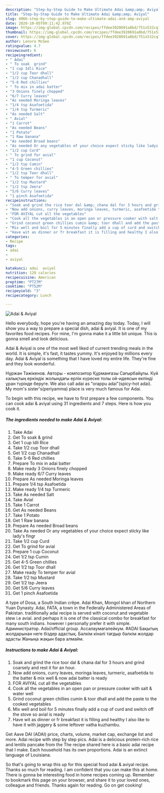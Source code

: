 ```yaml
---
description: "Step-by-Step Guide to Make Ultimate Adai &amp;amp; Aviyal"
title: "Step-by-Step Guide to Make Ultimate Adai &amp;amp; Aviyal"
slug: 4066-step-by-step-guide-to-make-ultimate-adai-and-amp-aviyal
date: 2020-10-05T09:11:42.978Z
image: https://img-global.cpcdn.com/recipes/ffdee3920691a8bd/751x532cq70/adai-aviyal-recipe-main-photo.jpg
thumbnail: https://img-global.cpcdn.com/recipes/ffdee3920691a8bd/751x532cq70/adai-aviyal-recipe-main-photo.jpg
cover: https://img-global.cpcdn.com/recipes/ffdee3920691a8bd/751x532cq70/adai-aviyal-recipe-main-photo.jpg
author: Lenora McGee
ratingvalue: 4.7
reviewcount: 6
recipeingredient:
- " Adai"
- " To soak  grind"
- "1 cup Idli Rice"
- "1/2 cup Toor dhall"
- "1/2 cup Chanadhall"
- "5-6 Red chillies"
- " To mix in adai batter"
- "3 Onions finely chopped"
- "6/7 Curry leaves"
- "As needed Moringa leaves"
- "1/4 tsp Asafoetida"
- "1/4 tsp Turmeric"
- "As needed Salt"
- " Avial"
- "1 Carrot"
- "As needed Beans"
- "1 Potato"
- "1 Raw banana"
- "As needed Broad beans"
- "As needed Or any vegetables of your choice expect sticky like ladys fingr"
- "1/2 cup Curd"
- " To grind for avial"
- "1 cup Coconut"
- "1/2 tsp Cumin"
- "4-5 Green chillies"
- "1/2 tsp Toor dhall"
- " To temper for avial"
- "1/2 tsp Mustard"
- "1/2 tsp Jeera"
- "5/6 Curry leaves"
- "1 pinch Asafoetida"
recipeinstructions:
- "Soak and grind the rice toor dal &amp; chana dal for 3 hours and grind coarsely and rest it for an hour."
- "Now add onions, curry leaves, moringa leaves, turmeric, asafoetida to the batter &amp; mix well &amp; now adai batter is ready"
- "FOR AVIYAL cut all the vegetables"
- "Cook all the vegetables in an open pan or pressure cooker with salt &amp; water well"
- "Grind coconut green chillies cumin &amp; toor dhall and add the paste to the cooked vegetables"
- "Mix well and boil for 5 minutes finally add a cup of curd and switch off the stove so avial is ready"
- "Have wit as dinner or fr breakfast it is filling and healthy I also like to have it with jaggery &amp; some leftover vatha kuzhambu."
categories:
- Recipe
tags:
- adai
- 
- aviyal

katakunci: adai  aviyal 
nutrition: 129 calories
recipecuisine: American
preptime: "PT27M"
cooktime: "PT52M"
recipeyield: "3"
recipecategory: Lunch

---
```



![Adai &amp; Aviyal](https://img-global.cpcdn.com/recipes/ffdee3920691a8bd/751x532cq70/adai-aviyal-recipe-main-photo.jpg)

Hello everybody, hope you're having an amazing day today. Today, I will show you a way to prepare a special dish, adai &amp; aviyal. It is one of my favorites food recipes. For mine, I'm gonna make it a little bit unique. This is gonna smell and look delicious.

Adai &amp; Aviyal is one of the most well liked of current trending meals in the world. It is simple, it's fast, it tastes yummy. It's enjoyed by millions every day. Adai &amp; Aviyal is something that I have loved my entire life. They're fine and they look wonderful.

Нұржан Тәжікенов. Авторы - композитор Құрманғазы Сағырбайұлы. Күй халықтың еркіндік жолындағы ерлік күреске толы ой-идеясын екпінді ұран түрінде беруге. We also call adai as &#34;orappu adai&#34;(spicy-hot adai). My mom&#39;s sister&#39;s(periyamma) place is very much famous for Adai.


To begin with this recipe, we have to first prepare a few components. You can cook adai &amp; aviyal using 31 ingredients and 7 steps. Here is how you cook it.

<!--inarticleads1-->

##### The ingredients needed to make Adai &amp; Aviyal:

1. Take  Adai
1. Get  To soak &amp; grind
1. Get 1 cup Idli Rice
1. Take 1/2 cup Toor dhall
1. Get 1/2 cup Chanadhall
1. Take 5-6 Red chillies
1. Prepare  To mix in adai batter
1. Make ready 3 Onions finely chopped
1. Make ready 6/7 Curry leaves
1. Prepare As needed Moringa leaves
1. Prepare 1/4 tsp Asafoetida
1. Make ready 1/4 tsp Turmeric
1. Take As needed Salt
1. Take  Avial
1. Take 1 Carrot
1. Get As needed Beans
1. Take 1 Potato
1. Get 1 Raw banana
1. Prepare As needed Broad beans
1. Take As needed Or any vegetables of your choice expect sticky like lady&#39;s fingr
1. Take 1/2 cup Curd
1. Get  To grind for avial
1. Prepare 1 cup Coconut
1. Get 1/2 tsp Cumin
1. Get 4-5 Green chillies
1. Get 1/2 tsp Toor dhall
1. Make ready  To temper for avial
1. Take 1/2 tsp Mustard
1. Get 1/2 tsp Jeera
1. Get 5/6 Curry leaves
1. Get 1 pinch Asafoetida


A type of Dosa, a South Indian crêpe. Adai Khan, Mongol khan of Northern Yuan Dynasty. Adai, FATA, a town in the Federally Administered Areas of Pakistan. traditionally adai recipe is served with coconut and vegetable stew i.e avial. and perhaps it is one of the classical combo for breakfast for many south indians. however i personally prefer it with simple. Администратор. Adai/official group. Ассалаумағалейкум. #ADAI Бақытың жолдарынан неге біздер адастық. Бəлкім кінəлі тағдыр бəлкім жолдар адасты Жаныңа жақын бара алмайм. 

<!--inarticleads2-->

##### Instructions to make Adai &amp; Aviyal:

1. Soak and grind the rice toor dal &amp; chana dal for 3 hours and grind coarsely and rest it for an hour.
1. Now add onions, curry leaves, moringa leaves, turmeric, asafoetida to the batter &amp; mix well &amp; now adai batter is ready
1. FOR AVIYAL cut all the vegetables
1. Cook all the vegetables in an open pan or pressure cooker with salt &amp; water well
1. Grind coconut green chillies cumin &amp; toor dhall and add the paste to the cooked vegetables
1. Mix well and boil for 5 minutes finally add a cup of curd and switch off the stove so avial is ready
1. Have wit as dinner or fr breakfast it is filling and healthy I also like to have it with jaggery &amp; some leftover vatha kuzhambu.


Get Aave DAI (ADAI) price, charts, volume, market cap, exchange list and more. Adai recipe with step by step pics. Adai is a delicious protein-rich rice and lentils pancake from the The recipe shared here is a basic adai recipe that I make. Each household has its own proportions. Adai is an extinct language of Louisiana. 

So that's going to wrap this up for this special food adai &amp; aviyal recipe. Thanks so much for reading. I am confident that you can make this at home. There is gonna be interesting food in home recipes coming up. Remember to bookmark this page on your browser, and share it to your loved ones, colleague and friends. Thanks again for reading. Go on get cooking!
